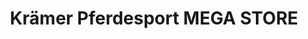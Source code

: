 ---
title: "Krämer Pferdesport MEGA STORE"
url: /nuernberg/kraemer-pferdesport-mega-store/
shop: Sport
---